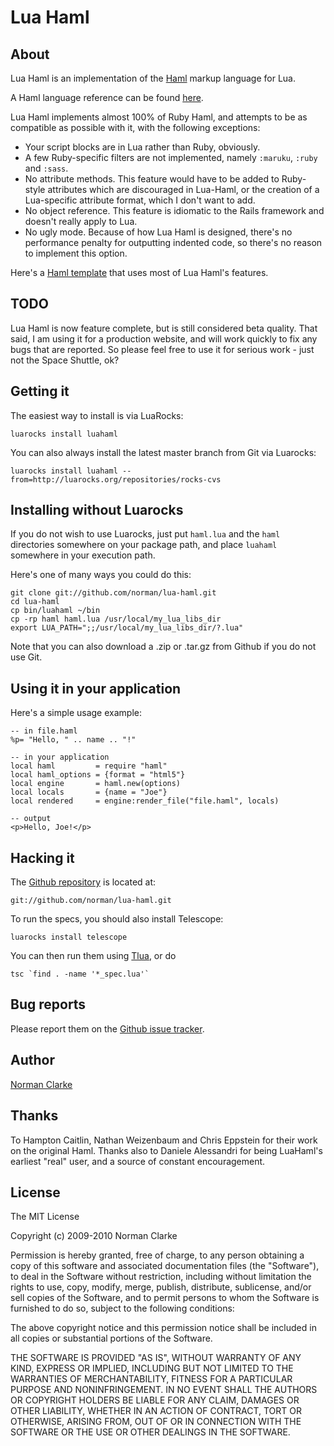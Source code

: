 # Lua Haml

## About

Lua Haml is an implementation of the [Haml](http://haml.info) markup
language for Lua.

A Haml language reference can be found
[here](http://haml.info/docs/yardoc/file.HAML_REFERENCE.html).

Lua Haml implements almost 100% of Ruby Haml, and attempts to be as compatible
as possible with it, with the following exceptions:

* Your script blocks are in Lua rather than Ruby, obviously.
* A few Ruby-specific filters are not implemented, namely `:maruku`, `:ruby` and `:sass`.
* No attribute methods. This feature would have to be added to Ruby-style
  attributes which are discouraged in Lua-Haml, or the creation of a
  Lua-specific attribute format, which I don't want to add.
* No object reference. This feature is idiomatic to the Rails framework and
  doesn't really apply to Lua.
* No ugly mode. Because of how Lua Haml is designed, there's no performance
  penalty for outputting indented code, so there's no reason to implement this
  option.

Here's a [Haml
template](http://github.com/norman/lua-haml/tree/master/sample.haml) that uses
most of Lua Haml's features.

## TODO

Lua Haml is now feature complete, but is still considered beta quality. That
said, I am using it for a production website, and will work quickly to fix any
bugs that are reported.  So please feel free to use it for serious work - just
not the Space Shuttle, ok?


## Getting it

The easiest way to install is via LuaRocks:

    luarocks install luahaml

You can also always install the latest master branch from Git via Luarocks:

    luarocks install luahaml --from=http://luarocks.org/repositories/rocks-cvs

## Installing without Luarocks

If you do not wish to use Luarocks, just put `haml.lua` and the `haml` directories
somewhere on your package path, and place `luahaml` somewhere in your execution
path.

Here's one of many ways you could do this:

    git clone git://github.com/norman/lua-haml.git
    cd lua-haml
    cp bin/luahaml ~/bin
    cp -rp haml haml.lua /usr/local/my_lua_libs_dir
    export LUA_PATH=";;/usr/local/my_lua_libs_dir/?.lua"

Note that you can also download a .zip or .tar.gz from Github if you do not use
Git.


## Using it in your application

Here's a simple usage example:

    -- in file.haml
    %p= "Hello, " .. name .. "!"

    -- in your application
    local haml         = require "haml"
    local haml_options = {format = "html5"}
    local engine       = haml.new(options)
    local locals       = {name = "Joe"}
    local rendered     = engine:render_file("file.haml", locals)

    -- output
    <p>Hello, Joe!</p>

## Hacking it

The [Github repository](http://github.com/norman/lua-haml) is located at:

    git://github.com/norman/lua-haml.git

To run the specs, you should also install Telescope:

    luarocks install telescope

You can then run them using [Tlua](http://github.com/norman/tlua), or do

    tsc `find . -name '*_spec.lua'`

## Bug reports

Please report them on the [Github issue tracker](http://github.com/norman/lua-haml/issues).

## Author

[Norman Clarke](mailto://norman@njclarke.com)

## Thanks

To Hampton Caitlin, Nathan Weizenbaum and Chris Eppstein for their work on the
original Haml. Thanks also to Daniele Alessandri for being LuaHaml's earliest
"real" user, and a source of constant encouragement.

## License

The MIT License

Copyright (c) 2009-2010 Norman Clarke

Permission is hereby granted, free of charge, to any person obtaining a copy of
this software and associated documentation files (the "Software"), to deal in
the Software without restriction, including without limitation the rights to
use, copy, modify, merge, publish, distribute, sublicense, and/or sell copies of
the Software, and to permit persons to whom the Software is furnished to do so,
subject to the following conditions:

The above copyright notice and this permission notice shall be included in all
copies or substantial portions of the Software.

THE SOFTWARE IS PROVIDED "AS IS", WITHOUT WARRANTY OF ANY KIND, EXPRESS OR
IMPLIED, INCLUDING BUT NOT LIMITED TO THE WARRANTIES OF MERCHANTABILITY, FITNESS
FOR A PARTICULAR PURPOSE AND NONINFRINGEMENT. IN NO EVENT SHALL THE AUTHORS OR
COPYRIGHT HOLDERS BE LIABLE FOR ANY CLAIM, DAMAGES OR OTHER LIABILITY, WHETHER
IN AN ACTION OF CONTRACT, TORT OR OTHERWISE, ARISING FROM, OUT OF OR IN
CONNECTION WITH THE SOFTWARE OR THE USE OR OTHER DEALINGS IN THE SOFTWARE.
